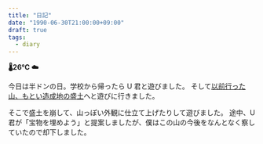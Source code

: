 ```yaml
---
title: "日記"
date: "1990-06-30T21:00:00+09:00"
draft: true
tags:
  - diary
---
```


__🌡26℃ ☁__

今日は半ドンの日。学校から帰ったら U 君と遊びました。
そして[以前行った山、もとい造成地の盛土](./11-diary.md)へと遊びに行きました。

そこで盛土を崩して、山っぽい外観に仕立て上げたりして遊びました。
途中、U 君が「宝物を埋めよう」と提案しましたが、僕はこの山の今後をなんとなく察していたので却下しました。
